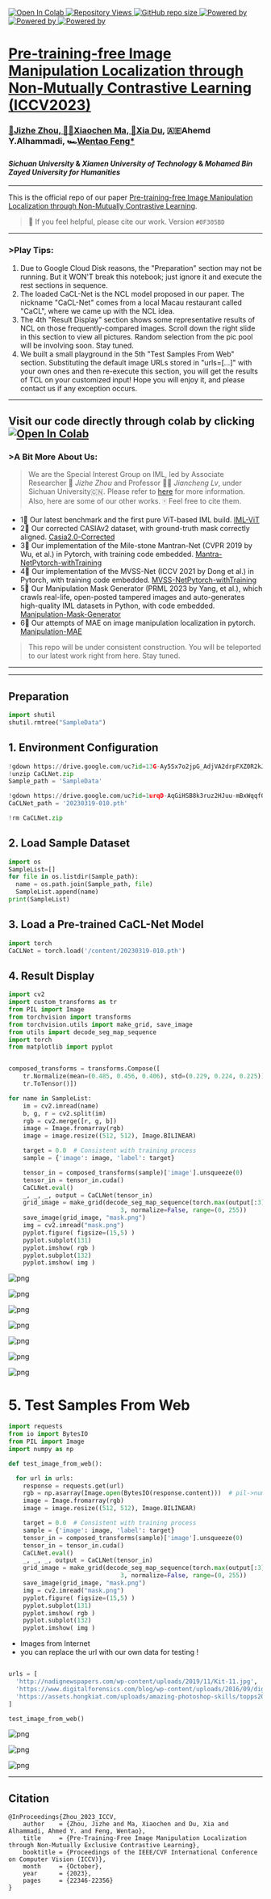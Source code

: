 <a href="https://colab.research.google.com/github/Knightzjz/NCL-IML/blob/main/NCL_IML.ipynb" target="_parent"><img src="https://colab.research.google.com/assets/colab-badge.svg" alt="Open In Colab"/>
![Repository Views](https://komarev.com/ghpvc/?username=Knightzjz&label=Views&color=green)
![GitHub repo size](https://img.shields.io/github/repo-size/Knightzjz/NCL-IML?logo=hack%20the%20box&color=red)
![Powered by](https://img.shields.io/badge/Based_on-jupyter-purple?logo=jupyter)
![Powered by](https://img.shields.io/badge/Based_on-opencv-yellow?logo=opencv)
![Powered by](https://img.shields.io/badge/Based_on-googlecloud-pink?logo=google-cloud)  

# **Pre-training-free Image Manipulation Localization through Non-Mutually Contrastive Learning (ICCV2023)**
### 🏀Jizhe Zhou, 👨‍🎓Xiaochen Ma, 💪[Xia Du](https://cs.xmut.edu.cn/info/1085/4510.htm), 🇦🇪Ahemd Y.Alhammadi, 🏎️[Wentao Feng*](https://cs.scu.edu.cn/info/1359/17839.htm) 
#### _Sichuan University_ &  _Xiamen University of Technology_ & _Mohamed Bin Zayed University for Humanities_  
**** 
This is the official repo of our paper [Pre-training-free Image Manipulation Localization through Non-Mutually Contrastive Learning](https://openaccess.thecvf.com/content/ICCV2023/papers/Zhou_Pre-Training-Free_Image_Manipulation_Localization_through_Non-Mutually_Exclusive_Contrastive_Learning_ICCV_2023_paper.pdf).
>📸 If you feel helpful, please cite our work. Version `#0F305BD`
****
### >**Play Tips:**  
1. Due to Google Cloud Disk reasons, the "Preparation" section may not be running. But it WON'T break this notebook; just ignore it and execute the rest sections in sequence.  
2. The loaded CaCL-Net is the NCL model proposed in our paper.  The nickname "CaCL-Net" comes from a local Macau restaurant called "CaCL", where we came up with the NCL idea.  
3. The 4th "Result Display" section shows some representative results of NCL on those frequently-compared images. Scroll down the right slide in this section to view all pictures. Random selection from the pic pool will be involving soon. Stay tuned.  
4. We built a small playground in the 5th "Test Samples From Web" section. Substituting the default image URLs stored in "urls=[...]" with your own ones and then re-execute this section, you will get the results of TCL on your customized input! Hope you will enjoy it, and please contact us if any exception occurs.

**** 
## **Visit our code directly through colab by clicking** <a href="https://colab.research.google.com/github/Knightzjz/NCL-IML/blob/main/NCL_IML.ipynb" target="_parent"><img src="https://colab.research.google.com/assets/colab-badge.svg" alt="Open In Colab"/></a>  

### >**A Bit More About Us:** 
>We are the Special Interest Group on IML, led by Associate Researcher 🏀 _Jizhe Zhou_ and Professor 👨‍🏫 _Jiancheng Lv_, under Sichuan University🇨🇳. Please refer to [here](https://dicalab.cn/) for more information.  
>Also, here are some of our other works. 🀄 Feel free to cite them.   
* 1🥇 Our latest benchmark and the first pure ViT-based IML build.</font> [IML-ViT](https://github.com/SunnyHaze/IML-ViT)       
* 2🥈 Our corrected CASIAv2 dataset, with ground-truth mask correctly aligned.</font> [Casia2.0-Corrected](https://github.com/SunnyHaze/CASIA2.0-Corrected-Groundtruth)          
* 3🥉 Our implementation of the Mile-stone Mantran-Net (CVPR 2019 by Wu, et al.) in Pytorch, with training code embedded. [Mantra-NetPytorch-withTraining](https://github.com/SunnyHaze/ManTraNet-Pytorch)
* 4🥇 Our implementation of the MVSS-Net (ICCV 2021 by Dong et al.) in Pytorch, with training code embedded. [MVSS-NetPytorch-withTraining](https://github.com/dddb11/MVSS-Net)  
* 5🥈 Our Manipulation Mask Generator (PRML 2023 by Yang, et al.), which crawls real-life, open-posted tampered images and auto-generates high-quality IML datasets in Python, with code embedded. [Manipulation-Mask-Generator](https://github.com/ndyysheep/MTVNR)
* 6🏅 Our attempts of MAE on image manipulation localization in pytorch. [Manipulation-MAE](https://github.com/chelton-niu/Manipulation-MAE)
>This repo will be under consistent construction. You will be teleported to our latest work right from here. Stay tuned.
****
****

## **Preparation**


```python
import shutil
shutil.rmtree("SampleData")
```

## **1. Environment Configuration**


```python
!gdown https://drive.google.com/uc?id=13G-Ay5Sx7o2jpG_AdjVA2drpFXZ0R2kJ
!unzip CaCLNet.zip
Sample_path = 'SampleData'

!gdown https://drive.google.com/uc?id=1urqD-AqGiHSB8k3ruz2HJuu-mBxWqqf0
CaCLNet_path = '20230319-010.pth'

!rm CaCLNet.zip
```

## **2. Load Sample Dataset**


```python
import os
SampleList=[]
for file in os.listdir(Sample_path):
  name = os.path.join(Sample_path, file)
  SampleList.append(name)
print(SampleList)
```



## **3. Load a Pre-trained CaCL-Net Model**


```python
import torch
CaCLNet = torch.load('/content/20230319-010.pth')

```

## **4. Result Display**


```python
import cv2
import custom_transforms as tr
from PIL import Image
from torchvision import transforms
from torchvision.utils import make_grid, save_image
from utils import decode_seg_map_sequence
import torch
from matplotlib import pyplot


composed_transforms = transforms.Compose([
    tr.Normalize(mean=(0.485, 0.456, 0.406), std=(0.229, 0.224, 0.225)),
    tr.ToTensor()])

for name in SampleList:
    im = cv2.imread(name)
    b, g, r = cv2.split(im)
    rgb = cv2.merge([r, g, b])
    image = Image.fromarray(rgb)
    image = image.resize((512, 512), Image.BILINEAR)

    target = 0.0  # Consistent with training process
    sample = {'image': image, 'label': target}

    tensor_in = composed_transforms(sample)['image'].unsqueeze(0)
    tensor_in = tensor_in.cuda()
    CaCLNet.eval()
    _, _, _, output = CaCLNet(tensor_in)
    grid_image = make_grid(decode_seg_map_sequence(torch.max(output[:3], 1)[1].detach().cpu().numpy()),
                               3, normalize=False, range=(0, 255))
    save_image(grid_image, "mask.png")
    img = cv2.imread("mask.png")
    pyplot.figure( figsize=(15,5) )
    pyplot.subplot(131)
    pyplot.imshow( rgb )
    pyplot.subplot(132)
    pyplot.imshow( img )

```


    
![png](img/download1.png)
    



    
![png](img/download2.png)
    



    
![png](img/download3.png)
    



    
![png](img/download4.png)
    



    
![png](img/download5.png)
    



    
![png](img/download6.png)
    



    
![png](img/download7.png)
    


# **5. Test Samples From Web**


```python
import requests
from io import BytesIO
from PIL import Image
import numpy as np

def test_image_from_web():

  for url in urls:
    response = requests.get(url)
    rgb = np.asarray(Image.open(BytesIO(response.content)))  # pil->numpy->bgr
    image = Image.fromarray(rgb)
    image = image.resize((512, 512), Image.BILINEAR)

    target = 0.0  # Consistent with training process
    sample = {'image': image, 'label': target}
    tensor_in = composed_transforms(sample)['image'].unsqueeze(0)
    tensor_in = tensor_in.cuda()
    CaCLNet.eval()
    _, _, _, output = CaCLNet(tensor_in)
    grid_image = make_grid(decode_seg_map_sequence(torch.max(output[:3], 1)[1].detach().cpu().numpy()),
                               3, normalize=False, range=(0, 255))
    save_image(grid_image, "mask.png")
    img = cv2.imread("mask.png")
    pyplot.figure( figsize=(15,5) )
    pyplot.subplot(131)
    pyplot.imshow( rgb )
    pyplot.subplot(132)
    pyplot.imshow( img )

```



* Images from Internet
* you can replace the url with our own data for testing !


```python

urls = [
  'http://nadignewspapers.com/wp-content/uploads/2019/11/Kit-11.jpg',
  'https://www.digitalforensics.com/blog/wp-content/uploads/2016/09/digital_image_forgery_detection.jpg',
  'https://assets.hongkiat.com/uploads/amazing-photoshop-skills/topps20.jpg'
]

test_image_from_web()
```


    
![png](img/download8.png)
    



    
![png](img/download9.png)
    



    
![png](img/download10.png)

****

## Citation

```
@InProceedings{Zhou_2023_ICCV,
    author    = {Zhou, Jizhe and Ma, Xiaochen and Du, Xia and Alhammadi, Ahmed Y. and Feng, Wentao},
    title     = {Pre-Training-Free Image Manipulation Localization through Non-Mutually Exclusive Contrastive Learning},
    booktitle = {Proceedings of the IEEE/CVF International Conference on Computer Vision (ICCV)},
    month     = {October},
    year      = {2023},
    pages     = {22346-22356}
}
```

    

